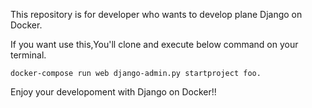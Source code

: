 This repository is for developer who wants to develop plane Django on Docker.

If you want use this,You'll clone and execute below command on your terminal.

```
docker-compose run web django-admin.py startproject foo.
```

Enjoy your developoment with Django on Docker!!

